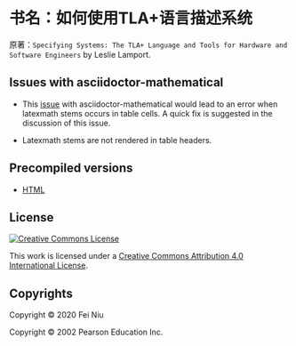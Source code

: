 # 书名：如何使用TLA+语言描述系统

原著：``Specifying Systems: The TLA+ Language and Tools for Hardware and Software Engineers`` by Leslie Lamport.

## Issues with asciidoctor-mathematical

- This [issue](https://github.com/asciidoctor/asciidoctor-mathematical/issues/52) with asciidoctor-mathematical would lead to an error when latexmath stems occurs in table cells. A quick fix is suggested in the discussion of this issue.

- Latexmath stems are not rendered in table headers.

## Precompiled versions

- [HTML](https://felnil.com/books/specifying-systems-cn/)

## License

<a rel="license" href="http://creativecommons.org/licenses/by/4.0/"><img alt="Creative Commons License" style="border-width:0" src="https://i.creativecommons.org/l/by/4.0/88x31.png" /></a>

This work is licensed under a <a rel="license" href="http://creativecommons.org/licenses/by/4.0/">Creative Commons Attribution 4.0 International License</a>.

## Copyrights

Copyright © 2020 Fei Niu

Copyright © 2002 Pearson Education Inc.	
